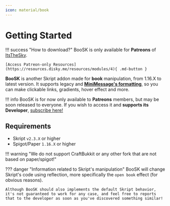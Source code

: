 ```yaml
---
icon: material/book
---
```


# Getting Started

!!! success "How to download?"
    BooSK is only available for **Patreons** of [ItsTheSky](https://www.patreon.com/itsthesky).

    [Access Patreon-only Resources](https://resources.disky.me/resources/modules/4){ .md-button }


**BooSK** is another Skript addon made for **book** manipulation, from 1.16.X to latest version. It supports legacy and **[MiniMessage's formatting](https://docs.advntr.dev/minimessage/format.html)**, so you can make clickable links, gradients, hover effect and more.

!!! info 
    BooSK is for now only available to **Patreons** members, but may be soon released to everyone. If you wish to access it and **supports its Developer**, [subscribe here!](https://patreon.com/itsthesky)

## Requirements

- Skript `v2.3.X` or higher
- Spigot/Paper `1.16.X` or higher

!!! warning "We do not support CraftBukkit or any other fork that are not based on paper/spigot!"

??? danger "Information related to Skript's manipulation"
    BooSK will change Skript's code using reflection, more specifically the `open book` effect (for obvious reasons).

    Although BooSK should also implements the default Skript behavior, it's not guaranteed to work for any case, and feel free to reports that to the developer as soon as you've discovered something similar!